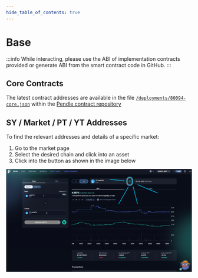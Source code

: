 ```yaml
---
hide_table_of_contents: true
---
```


# Base

:::info
While interacting, please use the ABI of implementation contracts provided or generate ABI from the smart contract code in GitHub.
:::

## Core Contracts

The latest contract addresses are available in the file [`/deployments/80094-core.json`] within the
[Pendle contract repository]

[Pendle contract repository]: https://github.com/pendle-finance/pendle-core-v2-public
[`/deployments/80094-core.json`]: https://github.com/pendle-finance/pendle-core-v2-public/blob/main/deployments/80094-core.json


## SY / Market / PT / YT Addresses

To find the relevant addresses and details of a specific market:

1. Go to the market page
2. Select the desired chain and click into an asset
3. Click into the button as shown in the image below

![Market Info](/img/ProtocolMechanics/market_info.png "Market Info")
